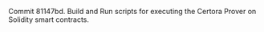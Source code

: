 Commit 81147bd.                    Build and Run scripts for executing the Certora Prover on Solidity smart contracts.